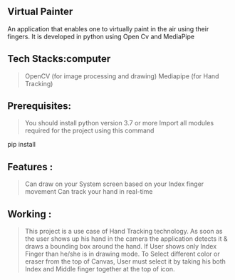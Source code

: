 Virtual Painter
-------------------------

An application that enables one to virtually paint in the air using their fingers. It is developed in python using Open Cv and MediaPipe

Tech Stacks:computer
-------------------

 > OpenCV (for image processing and drawing)
 > Mediapipe (for Hand Tracking)
 
Prerequisites:
-----------------

   > You should install python version 3.7 or more
   > Import all modules required for the project using this command

pip install <module name>

Features :
-----------

  > Can draw on your System screen based on your Index finger movement
  > Can track your hand in real-time

Working :
--------------

   > This project is a use case of Hand Tracking technology.
   > As soon as the user shows up his hand in the camera the application detects it & draws a bounding box around the hand.
   > If User shows only Index Finger than he/she is in drawing mode.
   > To Select different color or eraser from the top of Canvas, User must select it by taking his both Index and Middle finger together at the top of    icon.

